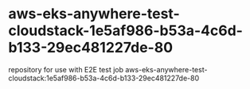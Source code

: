 # aws-eks-anywhere-test-cloudstack-1e5af986-b53a-4c6d-b133-29ec481227de-80
repository for use with E2E test job aws-eks-anywhere-test-cloudstack:1e5af986-b53a-4c6d-b133-29ec481227de-80
